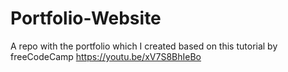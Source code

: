 # Portfolio-Website

A repo with the portfolio which I created based on this tutorial by freeCodeCamp https://youtu.be/xV7S8BhIeBo 
